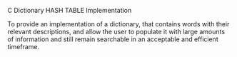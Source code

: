 C Dictionary HASH TABLE Implementation

To provide an implementation of a dictionary, that contains words with their relevant descriptions, and allow the user to populate it with large amounts of information and still remain searchable in an acceptable and efficient timeframe.
